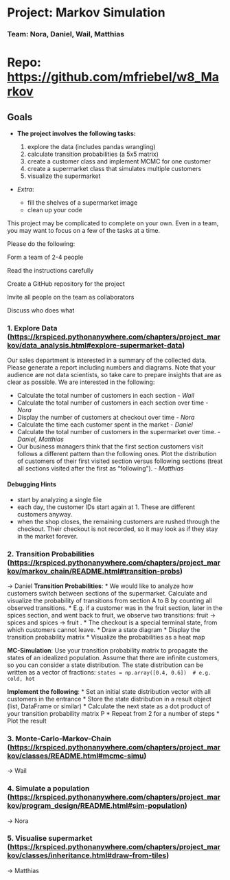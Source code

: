 # Project: Markov Simulation

### Team: Nora, Daniel, Wail, Matthias
# Repo: https://github.com/mfriebel/w8_Markov


## Goals
* **The project involves the following tasks:**

    1. explore the data (includes pandas wrangling)
    2. calculate transition probabilities (a 5x5 matrix)
    3. create a customer class and implement MCMC for one customer
    4. create a supermarket class that simulates multiple customers
    5. visualize the supermarket

* *Extra*:
    * fill the shelves of a supermarket image
    * clean up your code

This project may be complicated to complete on your own. Even in a team, you may want to focus on a few of the tasks at a time.

Please do the following:

Form a team of 2-4 people

Read the instructions carefully

Create a GitHub repository for the project

Invite all people on the team as collaborators

Discuss who does what


### 1. Explore Data (https://krspiced.pythonanywhere.com/chapters/project_markov/data_analysis.html#explore-supermarket-data)

Our sales department is interested in a summary of the collected data. Please generate a report including numbers and diagrams. Note that your audience are not data scientists, so take care to prepare insights that are as clear as possible. We are interested in the following:

* Calculate the total number of customers in each section   - *Wail*
* Calculate the total number of customers in each section over time     - *Nora*
* Display the number of customers at checkout over time     - *Nora*
* Calculate the time each customer spent in the market      - *Daniel*
* Calculate the total number of customers in the supermarket over time.     - *Daniel, Matthias*
* Our business managers think that the first section customers visit follows a different pattern than the following ones. Plot the distribution of customers of their first visited section versus following sections (treat all sections visited after the first as “following”).      - *Matthias*

#### Debugging Hints

* start by analyzing a single file
* each day, the customer IDs start again at 1. These are different customers anyway.
* when the shop closes, the remaining customers are rushed through the checkout. Their checkout is not recorded, so it may look as if they stay in the market forever.


### 2. Transition Probabilities (https://krspiced.pythonanywhere.com/chapters/project_markov/markov_chain/README.html#transition-probs)
-> Daniel
**Transition Probabilities**:
    * We would like to analyze how customers switch between sections of the supermarket. Calculate and visualize the probability of transitions from section A to B by counting all observed transitions.
    * E.g. if a customer was in the fruit section, later in the spices section, and went back to fruit, we observe two transitions: fruit → spices and spices → fruit .
    * The checkout is a special terminal state, from which customers cannot leave.
    * Draw a state diagram
    * Display the transition probability matrix
    * Visualize the probabilities as a heat map



**MC-Simulation**:
Use your transition probability matrix to propagate the states of an idealized population. Assume that there are infinite customers, so you can consider a state distribution.
The state distribution can be written as a vector of fractions:
`states = np.array([0.4, 0.6])  # e.g. cold, hot`

**Implement the following**:
    * Set an initial state distribution vector with all customers in the entrance
    * Store the state distribution in a result object (list, DataFrame or similar)
    * Calculate the next state as a dot product of your transition probability matrix P
    * Repeat from 2 for a number of steps
    * Plot the result

### 3. Monte-Carlo-Markov-Chain (https://krspiced.pythonanywhere.com/chapters/project_markov/classes/README.html#mcmc-simu)
->  Wail
### 4. Simulate a population (https://krspiced.pythonanywhere.com/chapters/project_markov/program_design/README.html#sim-population)
-> Nora
### 5. Visualise supermarket (https://krspiced.pythonanywhere.com/chapters/project_markov/classes/inheritance.html#draw-from-tiles)
-> Matthias
